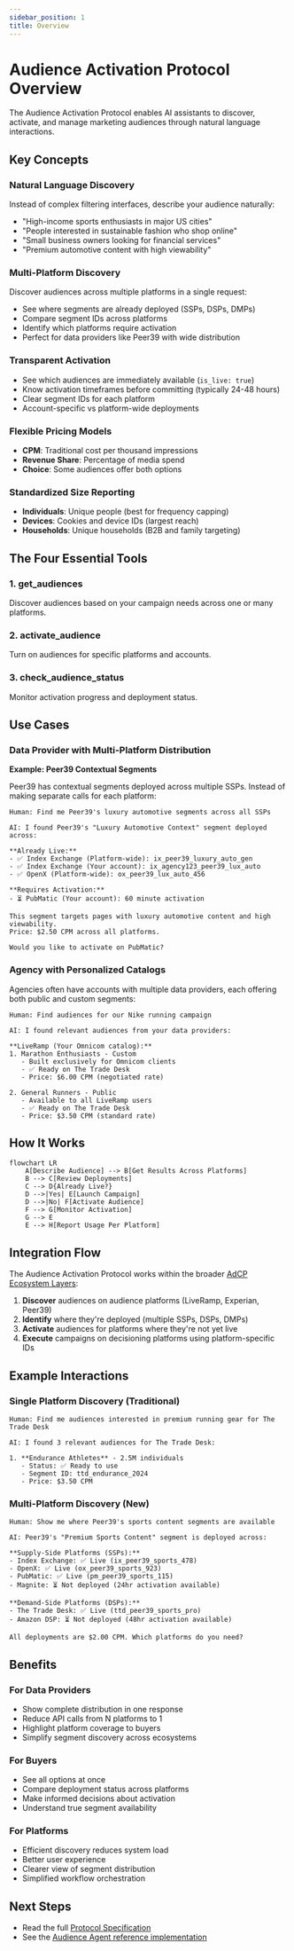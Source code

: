 ```yaml
---
sidebar_position: 1
title: Overview
---
```


# Audience Activation Protocol Overview

The Audience Activation Protocol enables AI assistants to discover, activate, and manage marketing audiences through natural language interactions.

## Key Concepts

### Natural Language Discovery
Instead of complex filtering interfaces, describe your audience naturally:
- "High-income sports enthusiasts in major US cities"
- "People interested in sustainable fashion who shop online"
- "Small business owners looking for financial services"
- "Premium automotive content with high viewability"

### Multi-Platform Discovery
Discover audiences across multiple platforms in a single request:
- See where segments are already deployed (SSPs, DSPs, DMPs)
- Compare segment IDs across platforms
- Identify which platforms require activation
- Perfect for data providers like Peer39 with wide distribution

### Transparent Activation
- See which audiences are immediately available (`is_live: true`)
- Know activation timeframes before committing (typically 24-48 hours)
- Clear segment IDs for each platform
- Account-specific vs platform-wide deployments

### Flexible Pricing Models
- **CPM**: Traditional cost per thousand impressions
- **Revenue Share**: Percentage of media spend
- **Choice**: Some audiences offer both options

### Standardized Size Reporting
- **Individuals**: Unique people (best for frequency capping)
- **Devices**: Cookies and device IDs (largest reach)
- **Households**: Unique households (B2B and family targeting)

## The Four Essential Tools

### 1. get_audiences
Discover audiences based on your campaign needs across one or many platforms.

### 2. activate_audience  
Turn on audiences for specific platforms and accounts.

### 3. check_audience_status
Monitor activation progress and deployment status.


## Use Cases

### Data Provider with Multi-Platform Distribution

**Example: Peer39 Contextual Segments**

Peer39 has contextual segments deployed across multiple SSPs. Instead of making separate calls for each platform:

```
Human: Find me Peer39's luxury automotive segments across all SSPs

AI: I found Peer39's "Luxury Automotive Context" segment deployed across:

**Already Live:**
- ✅ Index Exchange (Platform-wide): ix_peer39_luxury_auto_gen
- ✅ Index Exchange (Your account): ix_agency123_peer39_lux_auto  
- ✅ OpenX (Platform-wide): ox_peer39_lux_auto_456

**Requires Activation:**
- ⏳ PubMatic (Your account): 60 minute activation

This segment targets pages with luxury automotive content and high viewability.
Price: $2.50 CPM across all platforms.

Would you like to activate on PubMatic?
```

### Agency with Personalized Catalogs

Agencies often have accounts with multiple data providers, each offering both public and custom segments:

```
Human: Find audiences for our Nike running campaign

AI: I found relevant audiences from your data providers:

**LiveRamp (Your Omnicom catalog):**
1. Marathon Enthusiasts - Custom
   - Built exclusively for Omnicom clients
   - ✅ Ready on The Trade Desk
   - Price: $6.00 CPM (negotiated rate)

2. General Runners - Public  
   - Available to all LiveRamp users
   - ✅ Ready on The Trade Desk
   - Price: $3.50 CPM (standard rate)
```

## How It Works

```mermaid
flowchart LR
    A[Describe Audience] --> B[Get Results Across Platforms]
    B --> C[Review Deployments]
    C --> D{Already Live?}
    D -->|Yes| E[Launch Campaign]
    D -->|No| F[Activate Audience]
    F --> G[Monitor Activation]
    G --> E
    E --> H[Report Usage Per Platform]
```

## Integration Flow

The Audience Activation Protocol works within the broader [AdCP Ecosystem Layers](../intro#the-adcp-ecosystem-layers):

1. **Discover** audiences on audience platforms (LiveRamp, Experian, Peer39)
2. **Identify** where they're deployed (multiple SSPs, DSPs, DMPs)
3. **Activate** audiences for platforms where they're not yet live
4. **Execute** campaigns on decisioning platforms using platform-specific IDs

## Example Interactions

### Single Platform Discovery (Traditional)

```
Human: Find me audiences interested in premium running gear for The Trade Desk

AI: I found 3 relevant audiences for The Trade Desk:

1. **Endurance Athletes** - 2.5M individuals
   - Status: ✅ Ready to use
   - Segment ID: ttd_endurance_2024
   - Price: $3.50 CPM
```

### Multi-Platform Discovery (New)

```
Human: Show me where Peer39's sports content segments are available

AI: Peer39's "Premium Sports Content" segment is deployed across:

**Supply-Side Platforms (SSPs):**
- Index Exchange: ✅ Live (ix_peer39_sports_478)
- OpenX: ✅ Live (ox_peer39_sports_923)  
- PubMatic: ✅ Live (pm_peer39_sports_115)
- Magnite: ⏳ Not deployed (24hr activation available)

**Demand-Side Platforms (DSPs):**
- The Trade Desk: ✅ Live (ttd_peer39_sports_pro)
- Amazon DSP: ⏳ Not deployed (48hr activation available)

All deployments are $2.00 CPM. Which platforms do you need?
```

## Benefits

### For Data Providers
- Show complete distribution in one response
- Reduce API calls from N platforms to 1
- Highlight platform coverage to buyers
- Simplify segment discovery across ecosystems

### For Buyers
- See all options at once
- Compare deployment status across platforms
- Make informed decisions about activation
- Understand true segment availability

### For Platforms
- Efficient discovery reduces system load
- Better user experience
- Clearer view of segment distribution
- Simplified workflow orchestration

## Next Steps

- Read the full [Protocol Specification](./specification)
- See the [Audience Agent reference implementation](https://github.com/adcontextprotocol/audience-agent)
